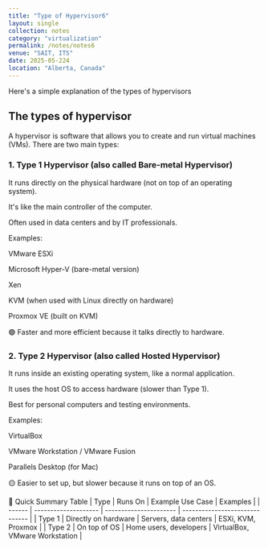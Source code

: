 ```yaml
---
title: "Type of Hypervisor6"
layout: single
collection: notes
category: "virtualization"
permalink: /notes/notes6
venue: "SAIT, ITS"
date: 2025-05-224
location: "Alberta, Canada"
---
```


Here's a simple explanation of the types of hypervisors

## The types of hypervisor

A hypervisor is software that allows you to create and run virtual machines (VMs). There are two main types:

### 1. Type 1 Hypervisor (also called Bare-metal Hypervisor)
It runs directly on the physical hardware (not on top of an operating system).

It's like the main controller of the computer.

Often used in data centers and by IT professionals.

Examples:

VMware ESXi

Microsoft Hyper-V (bare-metal version)

Xen

KVM (when used with Linux directly on hardware)

Proxmox VE (built on KVM)

🟢 Faster and more efficient because it talks directly to hardware.

### 2. Type 2 Hypervisor (also called Hosted Hypervisor)
It runs inside an existing operating system, like a normal application.

It uses the host OS to access hardware (slower than Type 1).

Best for personal computers and testing environments.

Examples:

VirtualBox

VMware Workstation / VMware Fusion

Parallels Desktop (for Mac)

🟡 Easier to set up, but slower because it runs on top of an OS.

🧠 Quick Summary Table
| Type   | Runs On              | Example Use Case       | Examples                       |
| ------ | -------------------- | ---------------------- | ------------------------------ |
| Type 1 | Directly on hardware | Servers, data centers  | ESXi, KVM, Proxmox             |
| Type 2 | On top of OS         | Home users, developers | VirtualBox, VMware Workstation |




